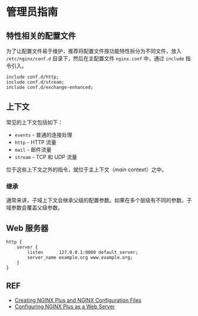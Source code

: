 # 管理员指南

## 特性相关的配置文件

为了让配置文件易于维护，推荐将配置文件按功能特性拆分为不同文件，放入 `/etc/nginx/conf.d` 目录下，然后在主配置文件 `nginx.conf` 中，通过 `include` 指令引入。

```
include conf.d/http;
include conf.d/stream;
include conf.d/exchange-enhanced;
```

## 上下文

常见的上下文包括如下：

- `events` - 普通的连接处理
- `http` - HTTP 流量
- `mail` - 邮件流量
- `stream` - TCP 和 UDP 流量

位于这些上下文之外的指令，就位于主上下文（*main* context）之中。

### 继承

通常来讲，子域上下文会继承父级的配置参数。如果在多个层级有不同的参数，子域参数会覆盖父级参数。

## Web 服务器

```
http {
    server {
        listen      127.0.0.1:8080 default_server;
        server_name example.org www.example.org;
    }
}
```

## REF

- [Creating NGINX Plus and NGINX Configuration Files][config-files]
- [Configuring NGINX Plus as a Web Server][web-server]

[config-files]: https://docs.nginx.com/nginx/admin-guide/basic-functionality/managing-configuration-files/
[web-server]: https://docs.nginx.com/nginx/admin-guide/web-server/web-server/